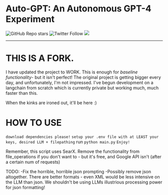 # Auto-GPT: An Autonomous GPT-4 Experiment
![GitHub Repo stars](https://img.shields.io/github/stars/Torantulino/auto-gpt?style=social)
![Twitter Follow](https://img.shields.io/twitter/follow/siggravitas?style=social)
[![](https://dcbadge.vercel.app/api/server/PQ7VX6TY4t?style=flat)](https://discord.gg/PQ7VX6TY4t)

---------------------------------------------

# THIS IS A FORK.

I have updated the project to WORK. This is enough for *baseline functionality*-
but it isn't perfect! The original project is getting bigger every day, and
unfortunately, I'm not impressed.  I've begun development on a langchain from scratch
which is currently private but working much, much faster than this.

When the kinks are ironed out, it'll be here :)

# HOW TO USE
`download dependencies please!`
`setup your .env file with at LEAST your keys, desired LLM + filepathing`
run `python main.py`
`Enjoy!`

Remember, this script uses SearX. Remove the functionality from file_operations
if you don't want to - but it's free, and Google API isn't (after a certain num of requests)

TODO:
-Fix the horrible, horrible json prompting
  -Possibly remove json altogether. There are better formats - even XML would be 
  less intensive on the LLM than json. We shouldn't be using LLMs illustrious 
  processing power for json formatting!